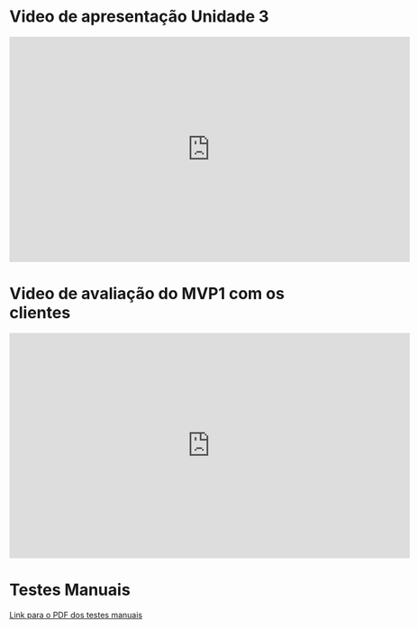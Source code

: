 # Video de apresentação Unidade 3
<iframe width="711" height="400" src="https://www.youtube.com/embed/0xmgWSWnoHQ" title="Apresentação Unidade 3 UnBnoFluxo" frameborder="0" allow="accelerometer; autoplay; clipboard-write; encrypted-media; gyroscope; picture-in-picture; web-share" allowfullscreen></iframe>

#
# Video de avaliação do MVP1 com os clientes
<iframe width="711" height="400" src="https://www.youtube.com/embed/JPDaDV0tJUg" title="Apresentação MVP1 UnBnoFluxo" frameborder="0" allow="accelerometer; autoplay; clipboard-write; encrypted-media; gyroscope; picture-in-picture; web-share" allowfullscreen></iframe>

#
# Testes Manuais
[Link para o PDF dos testes manuais](docs/../../img/TestesManuais.pdf)
